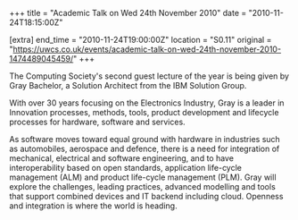 +++
title = "Academic Talk on Wed 24th November 2010"
date = "2010-11-24T18:15:00Z"

[extra]
end_time = "2010-11-24T19:00:00Z"
location = "S0.11"
original = "https://uwcs.co.uk/events/academic-talk-on-wed-24th-november-2010-1474489045459/"
+++

The Computing Society's second guest lecture of the year is being given by Gray Bachelor, a Solution Architect from the IBM Solution Group.

With over 30 years focusing on the Electronics Industry, Gray is a leader in Innovation processes, methods, tools, product development and lifecycle processes for hardware, software and services.

As software moves toward equal ground with hardware in industries such as automobiles, aerospace and defence, there is a need for integration of mechanical, electrical and software engineering, and to have interoperability based on open standards, application life-cycle management (ALM) and product life-cycle management (PLM). Gray will explore the challenges, leading practices, advanced modelling and tools that support combined devices and IT backend including cloud. Openness and integration is where the world is heading.

